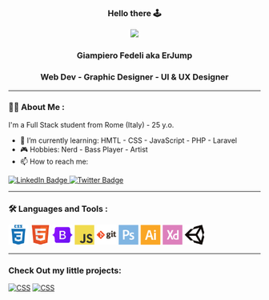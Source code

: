 ### 


<div align="center" font-size="20px">
  
  ### Hello there 🕹
  
</div>

<div id="header" align="center">
  <img src="https://media.giphy.com/media/7TcdtHOCxo3meUvPgj/giphy.gif" width="200"/>
</div>

<div align="center">
  
  ### Giampiero Fedeli aka ErJump

  ### Web Dev - Graphic Designer - UI & UX Designer

</div>

---

### :man_technologist: About Me :

I'm a Full Stack student from Rome (Italy) - 25 y.o.
  - 🌱 I’m currently learning: HMTL - CSS - JavaScript - PHP - Laravel
  - 🎮 Hobbies: Nerd - Bass Player - Artist
  - 📫 How to reach me: 
<div id="badges">
  <a href="https://www.linkedin.com/in/giampiero-fedeli-9b818b1b9/">
    <img src="https://img.shields.io/badge/LinkedIn-blue?style=for-the-badge&logo=linkedin&logoColor=white" alt="LinkedIn Badge"/>
  </a>
  <a href="https://twitter.com/pmujre">
    <img src="https://img.shields.io/badge/Twitter-blue?style=for-the-badge&logo=twitter&logoColor=white" alt="Twitter Badge"/>
  </a>
</div>

---

### :hammer_and_wrench: Languages and Tools :

<div>
  <img src="https://github.com/devicons/devicon/blob/master/icons/css3/css3-plain-wordmark.svg"  title="CSS3" alt="CSS" width="40" height="40"/>
  <img src="https://github.com/devicons/devicon/blob/master/icons/html5/html5-original.svg" title="HTML5" alt="HTML" width="40" height="40"/>
  <img src="https://github.com/devicons/devicon/blob/master/icons/bootstrap/bootstrap-original.svg" title="bootstrap" alt="bootstrap" width="40" height="40"/>
  <img src="https://github.com/devicons/devicon/blob/master/icons/javascript/javascript-original.svg" title="JavaScript" alt="JavaScript" width="40">
  <img src="https://github.com/devicons/devicon/blob/master/icons/git/git-original-wordmark.svg" title="Git" **alt="Git" width="40" height="40"/>
  <img src="https://github.com/devicons/devicon/blob/master/icons/photoshop/photoshop-plain.svg" title="Illustrator" **alt="Illustrator" width="40" height="40"/>
  <img src="https://github.com/devicons/devicon/blob/master/icons/illustrator/illustrator-plain.svg" title="Illustrator" **alt="Illustrator" width="40" height="40"/>
  <img src="https://github.com/devicons/devicon/blob/master/icons/xd/xd-plain.svg" title="xd" **alt="xd" width="40" height="40"/>
  <img src="https://github.com/devicons/devicon/blob/master/icons/unity/unity-original.svg" title="unity" **alt="unity" width="40" height="40"/>
</div>

---

### <h3> Check Out my little projects: </h3>

<div>
<a href="https://erjump.github.io/html-css-spotifyweb/"><img src="https://upload.wikimedia.org/wikipedia/commons/thumb/1/19/Spotify_logo_without_text.svg/2048px-Spotify_logo_without_text.svg.png"  title="CSS3" alt="CSS" width="40" height="40"/></a>
<a href="https://erjump.github.io/htmlcss-playstation/"><img src="https://www.futurasrl.it/wp-content/uploads/2014/10/playstation-logo.png"  title="CSS3" alt="CSS" width="40" height="40"/></a>
</div>
